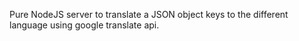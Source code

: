 Pure NodeJS server to translate a JSON object keys to the different language using google translate api.